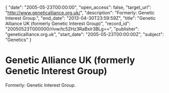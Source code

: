 {
  "date": "2005-05-23T00:00:00", 
  "open_access": false, 
  "target_url": "http://www.geneticalliance.org.uk/", 
  "description": "Formerly: Genetic Interest Group.", 
  "end_date": "2013-04-30T23:59:59Z", 
  "title": "Genetic Alliance UK (formerly Genetic Interest Group)", 
  "record_id": "20050523T000000/rlvw/tc52Hz3RaBxlr3BLg==", 
  "publisher": "geneticalliance.org.uk", 
  "start_date": "2005-05-23T00:00:00Z", 
  "subject": "Genetics"
}

# Genetic Alliance UK (formerly Genetic Interest Group)

Formerly: Genetic Interest Group.